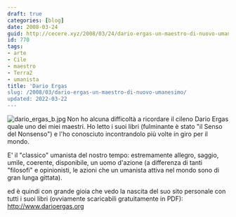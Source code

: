 ```yaml
---
draft: true
categories: [blog]
date: 2008-03-24
guid: http://cecere.xyz/2008/03/24/dario-ergas-un-maestro-di-nuovo-umanesimo/
id: 770
tags:
- arte
- Cile
- maestro
- Terra2
- umanista
title: 'Dario Ergas
slug: /2008/03/dario-ergas-un-maestro-di-nuovo-umanesimo/
updated: 2022-03-22
---
```


<img src='http://cecere.xyz/wp-content/uploads/sites/3/2008/03/dario_ergas_b.jpg' alt='dario_ergas_b.jpg' align="left" />Non ho alcuna difficoltà a ricordare il cileno Dario Ergas quale uno dei miei maestri. Ho letto i suoi libri (fulminante è stato "il Senso del Nonsenso") e l'ho conosciuto incontrandolo più volte in giro per il mondo.
  
E' il "classico" umanista del nostro tempo: estremamente allegro, saggio, umile, coerente, disponibile, un uomo d'azione (a differenza di tanti "filosofi" e opinionisti, le azioni che un umanista attiva nel mondo sono di gran lunga gittata).

ed è quindi con grande gioia che vedo la nascita del suo sito personale con tutti i suoi libri (ovviamente scaricabili gratuitamente in PDF): <http://www.darioergas.org>